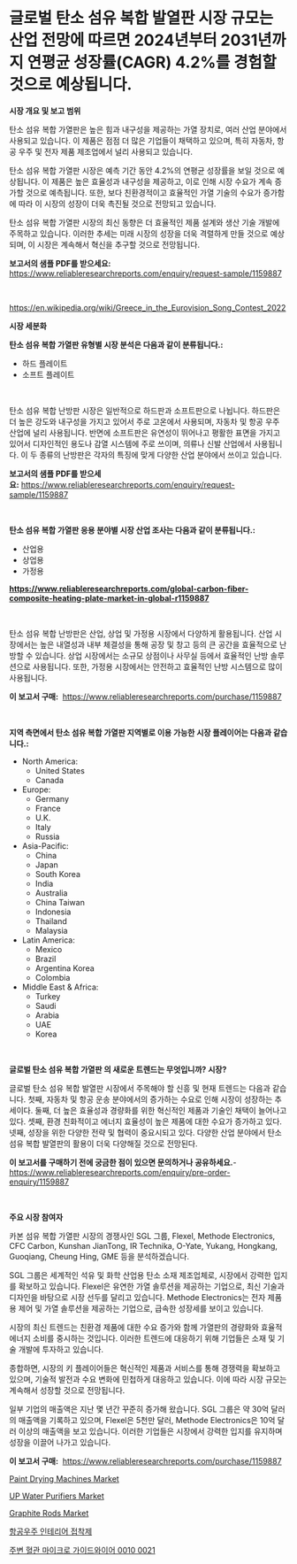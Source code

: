 <p><h1>글로벌 탄소 섬유 복합 발열판 시장 규모는 산업 전망에 따르면 2024년부터 2031년까지 연평균 성장률(CAGR) 4.2%를 경험할 것으로 예상됩니다.</h1></p><p><strong>시장 개요 및 보고 범위</strong></p>
<p><p>탄소 섬유 복합 가열판은 높은 힘과 내구성을 제공하는 가열 장치로, 여러 산업 분야에서 사용되고 있습니다. 이 제품은 점점 더 많은 기업들이 채택하고 있으며, 특히 자동차, 항공 우주 및 전자 제품 제조업에서 널리 사용되고 있습니다. </p><p>탄소 섬유 복합 가열판 시장은 예측 기간 동안 4.2%의 연평균 성장률을 보일 것으로 예상됩니다. 이 제품은 높은 효율성과 내구성을 제공하고, 이로 인해 시장 수요가 계속 증가할 것으로 예측됩니다. 또한, 보다 친환경적이고 효율적인 가열 기술의 수요가 증가함에 따라 이 시장의 성장이 더욱 촉진될 것으로 전망되고 있습니다.</p><p>탄소 섬유 복합 가열판 시장의 최신 동향은 더 효율적인 제품 설계와 생산 기술 개발에 주목하고 있습니다. 이러한 추세는 미래 시장의 성장을 더욱 격렬하게 만들 것으로 예상되며, 이 시장은 계속해서 혁신을 추구할 것으로 전망됩니다.</p></p>
<p><strong>보고서의 샘플 PDF를 받으세요:</strong> <a href="https://www.reliableresearchreports.com/enquiry/request-sample/1159887">https://www.reliableresearchreports.com/enquiry/request-sample/1159887</a></p>
<p>&nbsp;</p>
<p><a href="https://en.wikipedia.org/wiki/Greece_in_the_Eurovision_Song_Contest_2022">https://en.wikipedia.org/wiki/Greece_in_the_Eurovision_Song_Contest_2022</a></p>
<p><strong>시장 세분화</strong></p>
<p><strong>탄소 섬유 복합 가열판 유형별 시장 분석은 다음과 같이 분류됩니다.:</strong></p>
<p><ul><li>하드 플레이트</li><li>소프트 플레이트</li></ul></p>
<p>&nbsp;</p>
<p><p>탄소 섬유 복합 난방판 시장은 일반적으로 하드판과 소프트판으로 나뉩니다. 하드판은 더 높은 강도와 내구성을 가지고 있어서 주로 고온에서 사용되며, 자동차 및 항공 우주 산업에 널리 사용됩니다. 반면에 소프트판은 유연성이 뛰어나고 평활한 표면을 가지고 있어서 디자인적인 용도나 감열 시스템에 주로 쓰이며, 의류나 신발 산업에서 사용됩니다. 이 두 종류의 난방판은 각자의 특징에 맞게 다양한 산업 분야에서 쓰이고 있습니다.</p></p>
<p><strong>보고서의 샘플 PDF를 받으세요:</strong>&nbsp;<a href="https://www.reliableresearchreports.com/enquiry/request-sample/1159887">https://www.reliableresearchreports.com/enquiry/request-sample/1159887</a></p>
<p>&nbsp;</p>
<p><strong> 탄소 섬유 복합 가열판 응용 분야별 시장 산업 조사는 다음과 같이 분류됩니다.:</strong></p>
<p><ul><li>산업용</li><li>상업용</li><li>가정용</li></ul></p>
<p><strong><a href="https://www.reliableresearchreports.com/global-carbon-fiber-composite-heating-plate-market-in-global-r1159887">https://www.reliableresearchreports.com/global-carbon-fiber-composite-heating-plate-market-in-global-r1159887</a></strong></p>
<p>&nbsp;</p>
<p><p>탄소 섬유 복합 난방판은 산업, 상업 및 가정용 시장에서 다양하게 활용됩니다. 산업 시장에서는 높은 내열성과 내부 체결성을 통해 공장 및 창고 등의 큰 공간을 효율적으로 난방할 수 있습니다. 상업 시장에서는 소규모 상점이나 사무실 등에서 효율적인 난방 솔루션으로 사용됩니다. 또한, 가정용 시장에서는 안전하고 효율적인 난방 시스템으로 많이 사용됩니다.</p></p>
<p><strong>이 보고서 구매:</strong>&nbsp; <a href="https://www.reliableresearchreports.com/purchase/1159887">https://www.reliableresearchreports.com/purchase/1159887</a></p>
<p>&nbsp;</p>
<p><strong>지역 측면에서 탄소 섬유 복합 가열판 지역별로 이용 가능한 시장 플레이어는 다음과 같습니다.:</strong></p>
<p><ul>
    <li>
        North America:
        <ul>
            <li>United States</li>
            <li>Canada</li>
        </ul>
    </li>
    <li>
        Europe:
        <ul>
            <li>Germany</li>
            <li>France</li>
            <li>U.K.</li>
            <li>Italy</li>
            <li>Russia</li>
        </ul>
    </li>
    <li>
        Asia-Pacific:
        <ul>
            <li>China</li>
            <li>Japan</li>
            <li>South Korea</li>
            <li>India</li>
            <li>Australia</li>
            <li>China Taiwan</li>
            <li>Indonesia</li>
            <li>Thailand</li>
            <li>Malaysia</li>
        </ul>
    </li>
    <li>
        Latin America:
        <ul>
            <li>Mexico</li>
            <li>Brazil</li>
            <li>Argentina Korea</li>
            <li>Colombia</li>
        </ul>
    </li>
    <li>
        Middle East & Africa:
        <ul>
            <li>Turkey</li>
            <li>Saudi</li>
            <li>Arabia</li>
            <li>UAE</li>
            <li>Korea</li>
        </ul>
    </li>
    </ul></p>
<p>&nbsp;</p>
<p><strong>글로벌 탄소 섬유 복합 가열판 의 새로운 트렌드는 무엇입니까? 시장?</strong></p>
<p><p>글로벌 탄소 섬유 복합 발열판 시장에서 주목해야 할 신흥 및 현재 트렌드는 다음과 같습니다. 첫째, 자동차 및 항공 운송 분야에서의 증가하는 수요로 인해 시장이 성장하는 추세이다. 둘째, 더 높은 효율성과 경량화를 위한 혁신적인 제품과 기술인 채택이 늘어나고 있다. 셋째, 환경 친화적이고 에너지 효율성이 높은 제품에 대한 수요가 증가하고 있다. 넷째, 성장을 위한 다양한 전략 및 협력이 중요시되고 있다. 다양한 산업 분야에서 탄소 섬유 복합 발열판의 활용이 더욱 다양해질 것으로 전망된다.</p></p>
<p><strong>이 보고서를 구매하기 전에 궁금한 점이 있으면 문의하거나 공유하세요.</strong>- <a href="https://www.reliableresearchreports.com/enquiry/pre-order-enquiry/1159887">https://www.reliableresearchreports.com/enquiry/pre-order-enquiry/1159887</a></p>
<p>&nbsp;</p>
<p><strong>주요 시장 참여자</strong></p>
<p><p>카본 섬유 복합 가열판 시장의 경쟁사인 SGL 그룹, Flexel, Methode Electronics, CFC Carbon, Kunshan JianTong, IR Technika, O-Yate, Yukang, Hongkang, Guoqiang, Cheung Hing, GME 등을 분석하겠습니다. </p><p>SGL 그룹은 세계적인 석유 및 화학 산업용 탄소 소재 제조업체로, 시장에서 강력한 입지를 확보하고 있습니다. Flexel은 유연한 가열 솔루션을 제공하는 기업으로, 최신 기술과 디자인을 바탕으로 시장 선두를 달리고 있습니다. Methode Electronics는 전자 제품용 제어 및 가열 솔루션을 제공하는 기업으로, 급속한 성장세를 보이고 있습니다.</p><p>시장의 최신 트렌드는 친환경 제품에 대한 수요 증가와 함께 가열판의 경량화와 효율적 에너지 소비를 중시하는 것입니다. 이러한 트렌드에 대응하기 위해 기업들은 소재 및 기술 개발에 투자하고 있습니다.</p><p>종합하면, 시장의 키 플레이어들은 혁신적인 제품과 서비스를 통해 경쟁력을 확보하고 있으며, 기술적 발전과 수요 변화에 민첩하게 대응하고 있습니다. 이에 따라 시장 규모는 계속해서 성장할 것으로 전망됩니다.</p><p>일부 기업의 매출액은 지난 몇 년간 꾸준히 증가해 왔습니다. SGL 그룹은 약 30억 달러의 매출액을 기록하고 있으며, Flexel은 5천만 달러, Methode Electronics은 10억 달러 이상의 매출액을 보고 있습니다. 이러한 기업들은 시장에서 강력한 입지를 유지하며 성장을 이끌어 나가고 있습니다.</p></p>
<p><strong>이 보고서 구매:</strong>&nbsp;&nbsp;<a href="https://www.reliableresearchreports.com/purchase/1159887">https://www.reliableresearchreports.com/purchase/1159887</a></p>
<p><p><a href="https://issuu.com/reportprime-2/docs/paint-drying-machines-market-size-2030.pptx">Paint Drying Machines Market</a></p><p><a href="https://issuu.com/reportprime-2/docs/up-water-purifiers-market-size-2030.pptx">UP Water Purifiers Market</a></p><p><a href="https://github.com/JuliaFadel1922/Market-Research-Report-List-2/blob/main/graphite-rods-market.md">Graphite Rods Market</a></p><p><a href="https://github.com/KellyLyncyh543964/Market-Research-Report-List-2/blob/main/3554542133925.md">항공우주 인테리어 접착제</a></p><p><a href="https://medium.com/@stanleylyittle554467/%EA%B8%80%EB%A1%9C%EB%B2%8C-%EB%A7%90%EC%B4%88%ED%98%88%EA%B4%80-%EB%AF%B8%EC%84%B8-%EA%B0%80%EC%9D%B4%EB%93%9C%EC%99%80%EC%9D%B4%EC%96%B4-0010-0021-%EC%82%B0%EC%97%85-%EC%9C%A0%ED%98%95-%EC%9D%91%EC%9A%A9-%EB%B6%84%EC%95%BC-%EC%8B%9C%EC%9E%A5-%EC%B0%B8%EA%B0%80%EC%97%85%EC%B2%B4-%EC%A7%80%EC%97%AD-%EC%84%B1%EC%9E%A5-%EB%B6%84%EC%84%9D-%EB%B0%8F-%EB%AF%B8%EB%9E%98-%EC%8B%9C%EB%82%98%EB%A6%AC%EC%98%A4-2024-2031-faf27b446e86">주변 혈관 마이크로 가이드와이어 0010 0021</a></p></p>